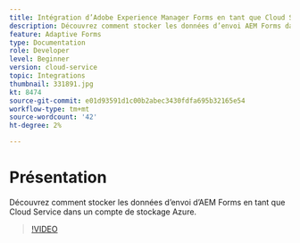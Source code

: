 ```yaml
---
title: Intégration d’Adobe Experience Manager Forms en tant que Cloud Service avec le stockage Azure
description: Découvrez comment stocker les données d’envoi AEM Forms dans un compte de stockage Azure.
feature: Adaptive Forms
type: Documentation
role: Developer
level: Beginner
version: cloud-service
topic: Integrations
thumbnail: 331891.jpg
kt: 8474
source-git-commit: e01d93591d1c00b2abec3430fdfa695b32165e54
workflow-type: tm+mt
source-wordcount: '42'
ht-degree: 2%

---
```


# Présentation

Découvrez comment stocker les données d’envoi d’AEM Forms en tant que Cloud Service dans un compte de stockage Azure.

>[!VIDEO](https://video.tv.adobe.com/v/331891/?quality=12&learn=on)
